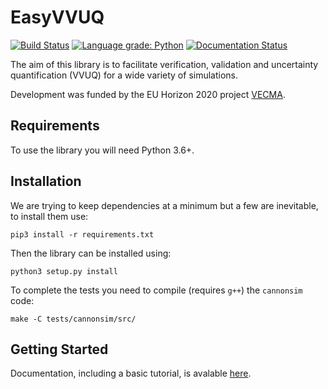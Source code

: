 # EasyVVUQ

[![Build Status](https://travis-ci.org/UCL-CCS/EasyVVUQ.svg?branch=master)](https://travis-ci.org/UCL-CCS/EasyVVUQ)
[![Language grade: Python](https://img.shields.io/lgtm/grade/python/g/UCL-CCS/EasyVVUQ.svg?logo=lgtm&logoWidth=18)](https://lgtm.com/projects/g/UCL-CCS/EasyVVUQ/context:python)
[![Documentation Status](https://readthedocs.org/projects/easyvvuq/badge/?version=latest)](https://easyvvuq.readthedocs.io/)

The aim of this library is to facilitate verification, validation and 
uncertainty quantification (VVUQ) for a wide variety of simulations.

Development was funded by the EU Horizon 2020 project [VECMA](http://www.vecma.eu/).

## Requirements

To use the library you will need Python 3.6+.

## Installation

We are trying to keep dependencies at a minimum but a few are inevitable, to install them use:

```
pip3 install -r requirements.txt
```

Then the library can be installed using:
```buildoutcfg
python3 setup.py install
```

To complete the tests you need to compile (requires `g++`) the `cannonsim` code:
```
make -C tests/cannonsim/src/ 
```

## Getting Started

Documentation, including a basic tutorial, is avalable [here](https://easyvvuq.readthedocs.io).
